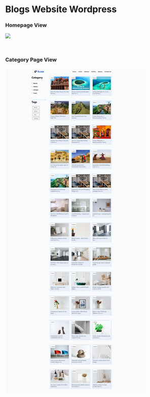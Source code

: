 
# Blogs Website Wordpress

### Homepage View
![](https://raw.githubusercontent.com/boffincoders/blogs-website/main/homepage.png?token=GHSAT0AAAAAACDUYCJSNDQBO2UF6QQJ7L5GZEBO3KQ) 
 
 <br/>
 
### Category Page View 
![](https://raw.githubusercontent.com/boffincoders/blogs-website/main/category.png?token=GHSAT0AAAAAACDUYCJSEXWXEQGHZEF4QUM6ZEBOZFA) 

 
